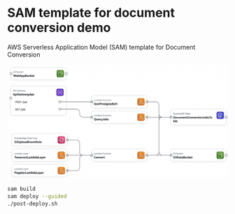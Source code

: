 # SAM template for document conversion demo

AWS Serverless Application Model (SAM) template for Document Conversion

![Project Logo](./src/webapp/diagram.png)

```sh
sam build
sam deploy --guided
./post-deploy.sh
```
